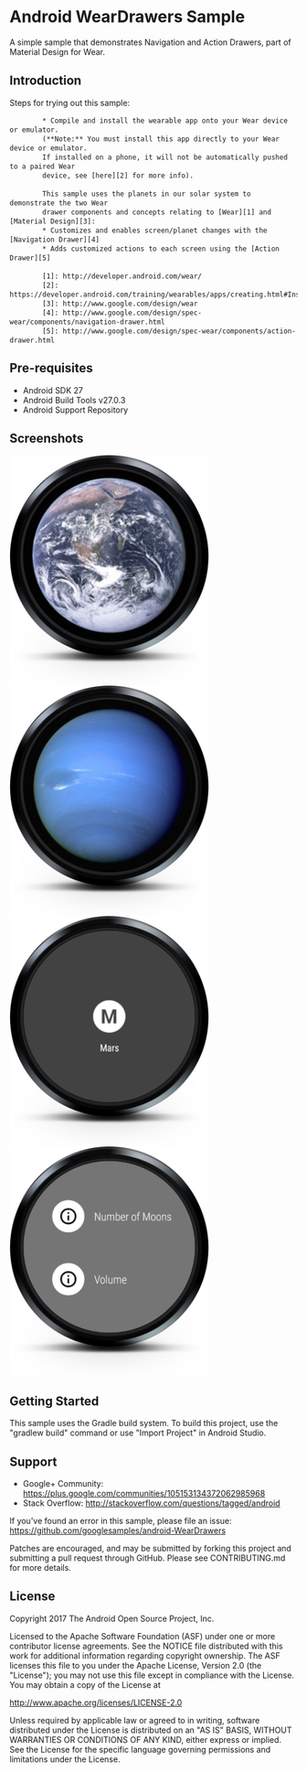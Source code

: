 
Android WearDrawers Sample
===================================

A simple sample that demonstrates Navigation and Action Drawers, part of Material Design for Wear.

Introduction
------------

Steps for trying out this sample:

            * Compile and install the wearable app onto your Wear device or emulator.
            (**Note:** You must install this app directly to your Wear device or emulator.
            If installed on a phone, it will not be automatically pushed to a paired Wear
            device, see [here][2] for more info).

            This sample uses the planets in our solar system to demonstrate the two Wear
            drawer components and concepts relating to [Wear][1] and [Material Design][3]:
            * Customizes and enables screen/planet changes with the [Navigation Drawer][4]
            * Adds customized actions to each screen using the [Action Drawer][5]

            [1]: http://developer.android.com/wear/
            [2]: https://developer.android.com/training/wearables/apps/creating.html#Install
            [3]: http://www.google.com/design/wear
            [4]: http://www.google.com/design/spec-wear/components/navigation-drawer.html
            [5]: http://www.google.com/design/spec-wear/components/action-drawer.html

Pre-requisites
--------------

- Android SDK 27
- Android Build Tools v27.0.3
- Android Support Repository

Screenshots
-------------

<img src="screenshots/wear-round-1.png" height="400" alt="Screenshot"/> <img src="screenshots/wear-round-2.png" height="400" alt="Screenshot"/> <img src="screenshots/wear-round-3.png" height="400" alt="Screenshot"/> <img src="screenshots/wear-round-4.png" height="400" alt="Screenshot"/> 

Getting Started
---------------

This sample uses the Gradle build system. To build this project, use the
"gradlew build" command or use "Import Project" in Android Studio.

Support
-------

- Google+ Community: https://plus.google.com/communities/105153134372062985968
- Stack Overflow: http://stackoverflow.com/questions/tagged/android

If you've found an error in this sample, please file an issue:
https://github.com/googlesamples/android-WearDrawers

Patches are encouraged, and may be submitted by forking this project and
submitting a pull request through GitHub. Please see CONTRIBUTING.md for more details.

License
-------

Copyright 2017 The Android Open Source Project, Inc.

Licensed to the Apache Software Foundation (ASF) under one or more contributor
license agreements.  See the NOTICE file distributed with this work for
additional information regarding copyright ownership.  The ASF licenses this
file to you under the Apache License, Version 2.0 (the "License"); you may not
use this file except in compliance with the License.  You may obtain a copy of
the License at

http://www.apache.org/licenses/LICENSE-2.0

Unless required by applicable law or agreed to in writing, software
distributed under the License is distributed on an "AS IS" BASIS, WITHOUT
WARRANTIES OR CONDITIONS OF ANY KIND, either express or implied.  See the
License for the specific language governing permissions and limitations under
the License.
